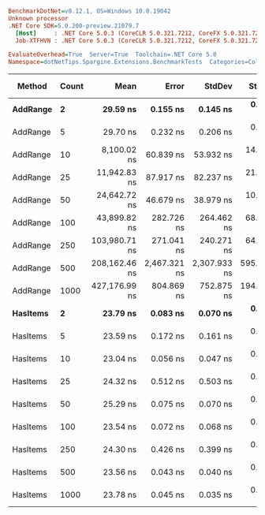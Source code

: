 ``` ini

BenchmarkDotNet=v0.12.1, OS=Windows 10.0.19042
Unknown processor
.NET Core SDK=5.0.200-preview.21079.7
  [Host]     : .NET Core 5.0.3 (CoreCLR 5.0.321.7212, CoreFX 5.0.321.7212), X64 RyuJIT
  Job-XTFHVN : .NET Core 5.0.3 (CoreCLR 5.0.321.7212, CoreFX 5.0.321.7212), X64 RyuJIT

EvaluateOverhead=True  Server=True  Toolchain=.NET Core 5.0  
Namespace=dotNetTips.Spargine.Extensions.BenchmarkTests  Categories=CollectionExtensions  

```
|   Method | Count |          Mean |        Error |       StdDev |     StdErr |           Min |            Q1 |        Median |            Q3 |           Max |         Op/s | CI99.9% Margin | Iterations | Kurtosis | MValue | Skewness | Rank | LogicalGroup | Baseline | Code Size |  Gen 0 | Gen 1 | Gen 2 | Allocated |
|--------- |------ |--------------:|-------------:|-------------:|-----------:|--------------:|--------------:|--------------:|--------------:|--------------:|-------------:|---------------:|-----------:|---------:|-------:|---------:|-----:|------------- |--------- |----------:|-------:|------:|------:|----------:|
| **AddRange** |     **2** |      **29.59 ns** |     **0.155 ns** |     **0.145 ns** |   **0.038 ns** |      **29.33 ns** |      **29.53 ns** |      **29.55 ns** |      **29.70 ns** |      **29.83 ns** | **33,793,985.2** |      **0.1554 ns** |      **15.00** |    **1.866** |  **2.000** |  **-0.0197** |    **4** |            ***** |       **No** |     **776 B** | **0.0071** |     **-** |     **-** |      **64 B** |
| AddRange |     5 |      29.70 ns |     0.232 ns |     0.206 ns |   0.055 ns |      29.21 ns |      29.62 ns |      29.76 ns |      29.84 ns |      29.92 ns | 33,673,959.6 |      0.2319 ns |      14.00 |    2.773 |  2.000 |  -0.9513 |    4 |            * |       No |     776 B | 0.0070 |     - |     - |      64 B |
| AddRange |    10 |   8,100.02 ns |    60.839 ns |    53.932 ns |  14.414 ns |   7,965.28 ns |   8,078.20 ns |   8,112.18 ns |   8,144.01 ns |   8,160.49 ns |    123,456.5 |     60.8388 ns |      14.00 |    3.226 |  2.000 |  -0.9910 |    5 |            * |       No |     776 B | 0.0610 |     - |     - |     552 B |
| AddRange |    25 |  11,942.83 ns |    87.917 ns |    82.237 ns |  21.234 ns |  11,853.02 ns |  11,880.35 ns |  11,920.89 ns |  12,002.80 ns |  12,110.32 ns |     83,732.2 |     87.9168 ns |      15.00 |    2.026 |  2.000 |   0.6748 |    6 |            * |       No |     776 B | 0.0610 |     - |     - |     664 B |
| AddRange |    50 |  24,642.72 ns |    46.679 ns |    38.979 ns |  10.811 ns |  24,581.98 ns |  24,616.07 ns |  24,635.81 ns |  24,672.96 ns |  24,707.94 ns |     40,579.9 |     46.6786 ns |      13.00 |    1.748 |  2.000 |   0.3263 |    7 |            * |       No |     776 B | 0.0916 |     - |     - |    1088 B |
| AddRange |   100 |  43,899.82 ns |   282.726 ns |   264.462 ns |  68.284 ns |  43,042.07 ns |  43,880.42 ns |  43,941.34 ns |  44,029.28 ns |  44,223.65 ns |     22,779.1 |    282.7264 ns |      15.00 |    7.567 |  2.000 |  -2.1074 |    8 |            * |       No |     776 B | 0.1831 |     - |     - |    1800 B |
| AddRange |   250 | 103,980.71 ns |   271.041 ns |   240.271 ns |  64.215 ns | 103,275.92 ns | 103,923.15 ns | 103,984.22 ns | 104,104.79 ns | 104,317.41 ns |      9,617.2 |    271.0410 ns |      14.00 |    5.649 |  2.000 |  -1.5221 |    9 |            * |       No |     776 B | 0.3662 |     - |     - |    3760 B |
| AddRange |   500 | 208,162.46 ns | 2,467.321 ns | 2,307.933 ns | 595.906 ns | 205,897.90 ns | 206,284.91 ns | 206,945.87 ns | 211,058.20 ns | 211,416.19 ns |      4,803.9 |  2,467.3208 ns |      15.00 |    1.313 |  2.000 |   0.5424 |   10 |            * |       No |     776 B | 0.7324 |     - |     - |    7096 B |
| AddRange |  1000 | 427,176.99 ns |   804.869 ns |   752.875 ns | 194.392 ns | 426,024.58 ns | 426,656.84 ns | 426,987.23 ns | 427,704.61 ns | 428,872.58 ns |      2,341.0 |    804.8694 ns |      15.00 |    2.472 |  2.000 |   0.4402 |   11 |            * |       No |     776 B |      - |     - |     - |   13744 B |
| **HasItems** |     **2** |      **23.79 ns** |     **0.083 ns** |     **0.070 ns** |   **0.019 ns** |      **23.63 ns** |      **23.75 ns** |      **23.80 ns** |      **23.85 ns** |      **23.88 ns** | **42,034,047.4** |      **0.0832 ns** |      **13.00** |    **2.542** |  **2.000** |  **-0.6083** |    **2** |            ***** |       **No** |     **337 B** |      **-** |     **-** |     **-** |         **-** |
| HasItems |     5 |      23.59 ns |     0.172 ns |     0.161 ns |   0.041 ns |      23.30 ns |      23.49 ns |      23.60 ns |      23.67 ns |      23.89 ns | 42,385,750.3 |      0.1718 ns |      15.00 |    2.319 |  2.000 |   0.0165 |    2 |            * |       No |     337 B |      - |     - |     - |         - |
| HasItems |    10 |      23.04 ns |     0.056 ns |     0.047 ns |   0.013 ns |      22.95 ns |      23.02 ns |      23.05 ns |      23.07 ns |      23.11 ns | 43,397,196.2 |      0.0562 ns |      13.00 |    2.078 |  2.000 |  -0.6130 |    1 |            * |       No |     337 B |      - |     - |     - |         - |
| HasItems |    25 |      24.32 ns |     0.512 ns |     0.503 ns |   0.126 ns |      23.27 ns |      24.20 ns |      24.58 ns |      24.64 ns |      24.73 ns | 41,115,146.7 |      0.5124 ns |      16.00 |    2.384 |  2.000 |  -1.0738 |    2 |            * |       No |     337 B |      - |     - |     - |         - |
| HasItems |    50 |      25.29 ns |     0.075 ns |     0.070 ns |   0.018 ns |      25.20 ns |      25.23 ns |      25.31 ns |      25.34 ns |      25.40 ns | 39,534,947.9 |      0.0750 ns |      15.00 |    1.439 |  2.000 |   0.0292 |    3 |            * |       No |     337 B |      - |     - |     - |         - |
| HasItems |   100 |      23.54 ns |     0.072 ns |     0.068 ns |   0.017 ns |      23.44 ns |      23.49 ns |      23.52 ns |      23.60 ns |      23.65 ns | 42,477,884.4 |      0.0724 ns |      15.00 |    1.529 |  2.000 |   0.0899 |    2 |            * |       No |     337 B |      - |     - |     - |         - |
| HasItems |   250 |      24.30 ns |     0.426 ns |     0.399 ns |   0.103 ns |      23.69 ns |      23.94 ns |      24.55 ns |      24.63 ns |      24.72 ns | 41,153,954.1 |      0.4260 ns |      15.00 |    1.252 |  2.000 |  -0.3381 |    2 |            * |       No |     337 B |      - |     - |     - |         - |
| HasItems |   500 |      23.56 ns |     0.043 ns |     0.040 ns |   0.010 ns |      23.50 ns |      23.54 ns |      23.57 ns |      23.59 ns |      23.64 ns | 42,436,115.5 |      0.0428 ns |      15.00 |    1.867 |  2.000 |  -0.0417 |    2 |            * |       No |     337 B |      - |     - |     - |         - |
| HasItems |  1000 |      23.78 ns |     0.045 ns |     0.035 ns |   0.010 ns |      23.73 ns |      23.76 ns |      23.79 ns |      23.80 ns |      23.85 ns | 42,044,352.9 |      0.0446 ns |      12.00 |    2.104 |  2.000 |   0.1307 |    2 |            * |       No |     337 B |      - |     - |     - |         - |

